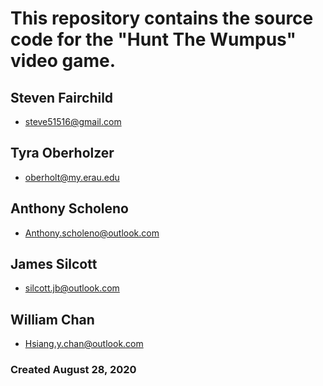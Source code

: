 # This repository contains the source code for the "Hunt The Wumpus" video game.

## Steven Fairchild 
  - steve51516@gmail.com
## Tyra Oberholzer
  - oberholt@my.erau.edu
## Anthony Scholeno 
  - Anthony.scholeno@outlook.com
## James Silcott 
  - silcott.jb@outlook.com
## William Chan 
  - Hsiang.y.chan@outlook.com
### Created August 28, 2020

